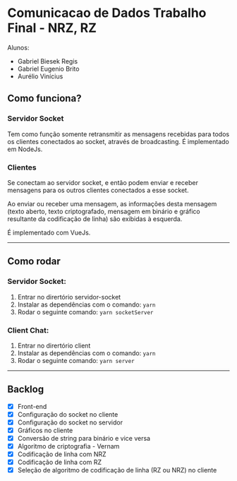 # Comunicacao de Dados Trabalho Final - NRZ, RZ

Alunos:

* Gabriel Biesek Regis
* Gabriel Eugenio Brito
* Aurélio Vinícius

## Como funciona?

### Servidor Socket

Tem como função somente retransmitir as mensagens recebidas para todos os clientes conectados ao socket, através de broadcasting. É implementado em NodeJs.

### Clientes

Se conectam ao servidor socket, e então podem enviar e receber mensagens para os outros clientes conectados a esse socket.

Ao enviar ou receber uma mensagem, as informações desta mensagem (texto aberto, texto criptografado, mensagem em binário e gráfico resultante da codificação de linha) são exibidas à esquerda.

É implementado com VueJs.

---

## Como rodar

### Servidor Socket:

1. Entrar no dirertório servidor-socket
2. Instalar as dependências com o comando: `yarn`
3. Rodar o seguinte comando: `yarn socketServer`

### Client Chat:

1. Entrar no dirertório client
2. Instalar as dependências com o comando: `yarn`
2. Rodar o seguinte comando: `yarn server`

---

## Backlog

- [x] Front-end
- [x] Configuração do socket no cliente
- [x] Configuração do socket no servidor
- [x] Gráficos no cliente
- [x] Conversão de string para binário e vice versa
- [x] Algoritmo de criptografia - Vernam
- [x] Codificação de linha com NRZ
- [x] Codificação de linha com RZ
- [x] Seleção de algoritmo de codificação de linha (RZ ou NRZ) no cliente
